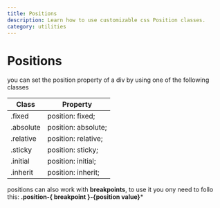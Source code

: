 ```yaml
---
title: Positions
description: Learn how to use customizable css Position classes.
category: utilities
---
```

# Positions

you can set the position property of a div by using one of the following classes

<table id="positions_table" class="table table-with-border mb-4">
                    <thead><tr><th class="bold">Class</th><th>Property</th></tr></thead><tbody><tr><td class="bold">.fixed</td><td>position: fixed;</td></tr><tr><td class="bold">.absolute</td><td>position: absolute;</td></tr><tr><td class="bold">.relative</td><td>position: relative;</td></tr><tr><td class="bold">.sticky</td><td>position: sticky;</td></tr><tr><td class="bold">.initial</td><td>position: initial;</td></tr><tr><td class="bold">.inherit</td><td>position: inherit;</td></tr></tbody></table>

positions can also work with **breakpoints**, to use it you ony need to follo this: **.position-{ breakpoint }-{position value}***
